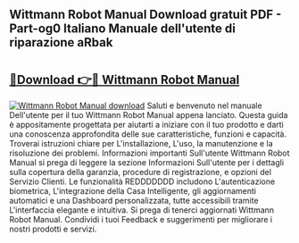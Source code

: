 ## Wittmann Robot Manual Download gratuit PDF - Part-og0 Italiano Manuale dell'utente di riparazione aRbak

# <h2><a href="http://dfbpry.blite.top/?on=Wittmann+Robot+Manual">🔗Download 👉🔴 Wittmann Robot Manual</a></h2>

[![Wittmann Robot Manual download](https://i.imgur.com/lujVjoI.png)](http://dfbpry.blite.top/?on=Wittmann+Robot+Manual)
Saluti e benvenuto nel manuale Dell'utente per il tuo Wittmann Robot Manual appena lanciato. Questa guida è appositamente progettata per aiutarti a iniziare con il tuo prodotto e darti una conoscenza approfondita delle sue caratteristiche, funzioni e capacità. Troverai istruzioni chiare per L'installazione, L'uso, la manutenzione e la risoluzione dei problemi. Informazioni importanti Sull'utente Wittmann Robot Manual si prega di leggere la sezione Informazioni Sull'utente per i dettagli sulla copertura della garanzia, procedure di registrazione, e opzioni del Servizio Clienti. Le funzionalità REDDDDDDD includono L'autenticazione biometrica, L'integrazione della Casa Intelligente, gli aggiornamenti automatici e una Dashboard personalizzata, tutte accessibili tramite L'interfaccia elegante e intuitiva. Si prega di tenerci aggiornati Wittmann Robot Manual. Condividi i tuoi Feedback e suggerimenti per migliorare i nostri prodotti e servizi.
